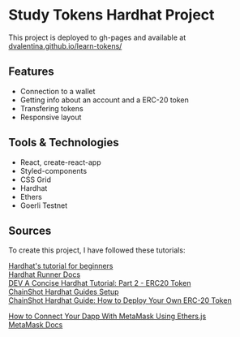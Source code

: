 # Study Tokens Hardhat Project

This project is deployed to gh-pages and available at [dvalentina.github.io/learn-tokens/](https://dvalentina.github.io/learn-tokens/)

## Features

- Connection to a wallet
- Getting info about an account and a ERC-20 token
- Transfering tokens
- Responsive layout

## Tools & Technologies

- React, create-react-app
- Styled-components
- CSS Grid
- Hardhat
- Ethers
- Goerli Testnet

## Sources

To create this project, I have followed these tutorials:

[Hardhat's tutorial for beginners](https://hardhat.org/tutorial)\
[Hardhat Runner Docs](https://hardhat.org/hardhat-runner/docs/getting-started#overview)\
[DEV A Concise Hardhat Tutorial: Part 2 - ERC20 Token](https://dev.to/yakult/a-concise-hardhat-tutorial-part-2-writing-erc20-2jpm)\
[ChainShot Hardhat Guides Setup](https://www.chainshot.com/article/hardhat-guides-setup)\
[ChainShot Hardhat Guide: How to Deploy Your Own ERC-20 Token ](https://www.chainshot.com/article/deploy-your-own-token)

[How to Connect Your Dapp With MetaMask Using Ethers.js](https://www.quicknode.com/guides/web3-sdks/how-to-connect-your-dapp-with-metamask-using-ethersjs)\
[MetaMask Docs](https://docs.metamask.io/guide/ethereum-provider.html#using-the-provider)
